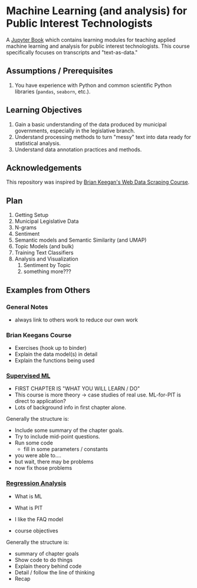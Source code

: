 # Machine Learning (and analysis) for Public Interest Technologists

A [Jupyter Book](https://jupyterbook.org/en/stable/intro.html) which contains
learning modules for teaching applied machine learning and analysis for
public interest technologists.
This course specifically focuses on transcripts and "text-as-data."

## Assumptions / Prerequisites

1.  You have experience with Python and common scientific
    Python libraries (`pandas`, `seaborn`, etc.).

## Learning Objectives

1.  Gain a basic understanding of the data produced by municipal governments, especially in the legislative branch.
2.  Understand processing methods to turn "messy" text into data ready for statistical analysis.
3.  Understand data annotation practices and methods.

## Acknowledgements

This repository was inspired by
[Brian Keegan's Web Data Scraping Course](https://github.com/CU-ITSS/Web-Data-Scraping-S2023).


## Plan

1. Getting Setup
2. Municipal Legislative Data
3. N-grams
4. Sentiment
5. Semantic models and Semantic Similarity (and UMAP)
6. Topic Models (and bulk)
7. Training Text Classifiers
8. Analysis and Visualization
    1. Sentiment by Topic
    2. something more???


## Examples from Others

### General Notes

* always link to others work to reduce our own work

### Brian Keegans Course

* Exercises (hook up to binder)
* Explain the data model(s) in detail
* Explain the functions being used

### [Supervised ML](https://supervised-ml-course.netlify.app/chapter1)

* FIRST CHAPTER IS "WHAT YOU WILL LEARN / DO"
* This course is more theory -> case studies of real use. ML-for-PIT is direct to application?
* Lots of background info in first chapter alone.

Generally the structure is:
* Include some summary of the chapter goals.
* Try to include mid-point questions.
* Run some code
    * fill in some parameters / constants
* you were able to....
* but wait, there may be problems
* now fix those problems

### [Regression Analysis](https://sta210-s22.github.io/website/)

* What is ML
* What is PIT

* I like the FAQ model
* course objectives

Generally the structure is:
* summary of chapter goals
* Show code to do things
* Explain theory behind code
* Detail / follow the line of thinking
* Recap